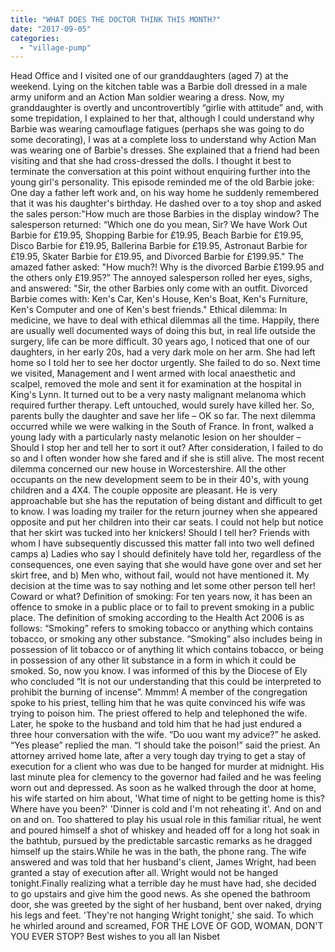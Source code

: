 ```yaml
---
title: "WHAT DOES THE DOCTOR THINK THIS MONTH?"
date: "2017-09-05"
categories: 
  - "village-pump"
---
```


Head Office and I visited one of our granddaughters (aged 7) at the weekend. Lying on the kitchen table was a Barbie doll dressed in a male army uniform and an Action Man soldier wearing a dress. Now, my granddaughter is overtly and uncontrovertibly “girlie with attitude” and, with some trepidation, I explained to her that, although I could understand why Barbie was wearing camouflage fatigues (perhaps she was going to do some decorating), I was at a complete loss to understand why Action Man was wearing one of Barbie's dresses. She explained that a friend had been visiting and that she had cross-dressed the dolls. I thought it best to terminate the conversation at this point without enquiring further into the young girl's personality. This episode reminded me of the old Barbie joke: One day a father left work and, on his way home he suddenly remembered that it was his daughter's birthday. He dashed over to a toy shop and asked the sales person:"How much are those Barbies in the display window? The salesperson returned: “Which one do you mean, Sir? We have Work Out Barbie for £19.95, Shopping Barbie for £19.95, Beach Barbie for £19.95, Disco Barbie for £19.95, Ballerina Barbie for £19.95, Astronaut Barbie for £19.95, Skater Barbie for £19.95, and Divorced Barbie for £199.95." The amazed father asked: "How much?! Why is the divorced Barbie £199.95 and the others only £19.95?” The annoyed salesperson rolled her eyes, sighs, and answered: "Sir, the other Barbies only come with an outfit. Divorced Barbie comes with: Ken's Car, Ken's House, Ken's Boat, Ken's Furniture, Ken's Computer and one of Ken's best friends." Ethical dilemma: In medicine, we have to deal with ethical dilemmas all the time. Happily, there are usually well documented ways of doing this but, in real life outside the surgery, life can be more difficult. 30 years ago, I noticed that one of our daughters, in her early 20s, had a very dark mole on her arm. She had left home so I told her to see her doctor urgently. She failed to do so. Next time we visited, Management and I went armed with local anaesthetic and scalpel, removed the mole and sent it for examination at the hospital in King's Lynn. It turned out to be a very nasty malignant melanoma which required further therapy. Left untouched, would surely have killed her. So, parents bully the daughter and save her life – OK so far. The next dilemma occurred while we were walking in the South of France. In front, walked a young lady with a particularly nasty melanotic lesion on her shoulder – Should I stop her and tell her to sort it out? After consideration, I failed to do so and I often wonder how she fared and if she is still alive. The most recent dilemma concerned our new house in Worcestershire. All the other occupants on the new development seem to be in their 40's, with young children and a 4X4. The couple opposite are pleasant. He is very approachable but she has the reputation of being distant and difficult to get to know. I was loading my trailer for the return journey when she appeared opposite and put her children into their car seats. I could not help but notice that her skirt was tucked into her knickers! Should I tell her? Friends with whom I have subsequently discussed this matter fall into two well defined camps a) Ladies who say I should definitely have told her, regardless of the consequences, one even saying that she would have gone over and set her skirt free, and b) Men who, without fail, would not have mentioned it. My decision at the time was to say nothing and let some other person tell her! Coward or what? Definition of smoking: For ten years now, it has been an offence to smoke in a public place or to fail to prevent smoking in a public place. The definition of smoking according to the Health Act 2006 is as follows: “Smoking” refers to smoking tobacco or anything which contains tobacco, or smoking any other substance. “Smoking” also includes being in possession of lit tobacco or of anything lit which contains tobacco, or being in possession of any other lit substance in a form in which it could be smoked. So, now you know. I was informed of this by the Diocese of Ely who concluded “It is not our understanding that this could be interpreted to prohibit the burning of incense”. Mmmm! A member of the congregation spoke to his priest, telling him that he was quite convinced his wife was trying to poison him. The priest offered to help and telephoned the wife. Later, he spoke to the husband and told him that he had just endured a three hour conversation with the wife. “Do uou want my advice?” he asked. “Yes please” replied the man. “I should take the poison!” said the priest. An attorney arrived home late, after a very tough day trying to get a stay of execution for a client who was due to be hanged for murder at midnight. His last minute plea for clemency to the governor had failed and he was feeling worn out and depressed. As soon as he walked through the door at home, his wife started on him about, 'What time of night to be getting home is this? Where have you been?' 'Dinner is cold and I'm not reheating it'. And on and on and on. Too shattered to play his usual role in this familiar ritual, he went and poured himself a shot of whiskey and headed off for a long hot soak in the bathtub, pursued by the predictable sarcastic remarks as he dragged himself up the stairs.While he was in the bath, the phone rang. The wife answered and was told that her husband's client, James Wright, had been granted a stay of execution after all. Wright would not be hanged tonight.Finally realizing what a terrible day he must have had, she decided to go upstairs and give him the good news. As she opened the bathroom door, she was greeted by the sight of her husband, bent over naked, drying his legs and feet. 'They're not hanging Wright tonight,' she said. To which he whirled around and screamed, FOR THE LOVE OF GOD, WOMAN, DON'T YOU EVER STOP? Best wishes to you all Ian Nisbet
